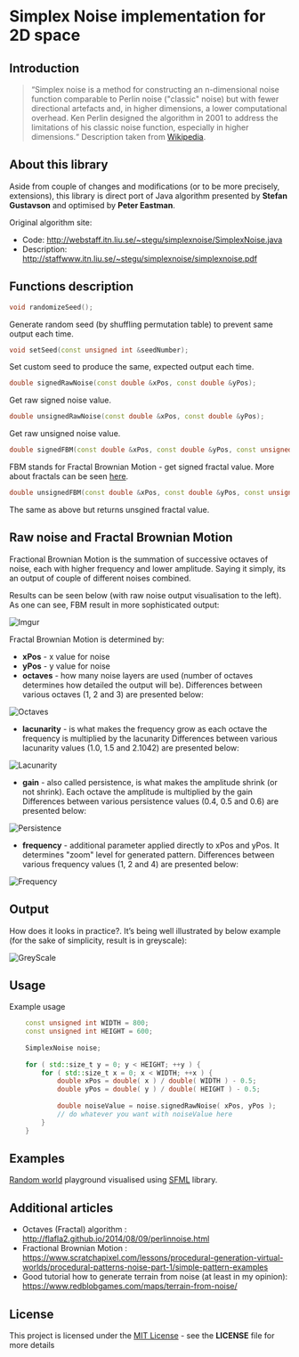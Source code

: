 # Simplex Noise implementation for 2D space
## Introduction
>“Simplex noise is a method for constructing an n-dimensional noise function comparable to Perlin noise ("classic" noise) but with fewer directional artefacts and, in higher dimensions, a lower computational overhead. Ken Perlin designed the algorithm in 2001 to address the limitations of his classic noise function, especially in higher dimensions.“ Description taken from [Wikipedia](https://en.wikipedia.org/wiki/Simplex_noise).

## About this library
Aside from couple of changes and modifications (or to be more precisely, extensions), this library is direct port of Java algorithm presented by **Stefan Gustavson** and optimised by **Peter Eastman**.

Original algorithm site:
- Code:	 http://webstaff.itn.liu.se/~stegu/simplexnoise/SimplexNoise.java
- Description:	http://staffwww.itn.liu.se/~stegu/simplexnoise/simplexnoise.pdf

## Functions description
```cpp
void randomizeSeed();
```
Generate random seed (by shuffling permutation table) to prevent same output each time.

```cpp
void setSeed(const unsigned int &seedNumber);
```
Set custom seed to produce the same, expected output each time.

```cpp
double signedRawNoise(const double &xPos, const double &yPos);
```
Get raw signed noise value.

```cpp
double unsignedRawNoise(const double &xPos, const double &yPos);
```
Get raw unsigned noise value.

```cpp
double signedFBM(const double &xPos, const double &yPos, const unsigned int &octaves, const double &lacunarity, const double &gain);
```
FBM stands for Fractal Brownian Motion - get signed fractal value.
More about fractals can be seen [here](https://www.scratchapixel.com/lessons/procedural-generation-virtual-worlds/procedural-patterns-noise-part-1/simple-pattern-examples).

```cpp
double unsignedFBM(const double &xPos, const double &yPos, const unsigned int &octaves, const double &lacunarity, const double &gain);
```
The same as above but returns unsgined fractal value.

## Raw noise and Fractal Brownian Motion
Fractional Brownian Motion is the summation of successive octaves of noise, each with higher frequency and lower amplitude.
Saying it simply, its an output of couple of different noises combined.

Results can be seen below (with raw noise output visualisation to the left). As one can see, FBM result in more sophisticated output:

![Imgur](https://i.imgur.com/G2Y1qdv.png)

Fractal Brownian Motion is determined by: 
* **xPos**       - x value for noise
* **yPos**       - y value for noise
* **octaves**    - how many noise layers are used (number of octaves determines how detailed the output will be).
Differences between various octaves (1, 2 and 3) are presented below:

![Octaves](http://i.imgur.com/LVkToA0.png)

* **lacunarity** - is what makes the frequency grow as each octave the frequency is multiplied by the lacunarity
Differences between various lacunarity values (1.0, 1.5 and 2.1042) are presented below:

![Lacunarity](https://i.imgur.com/Cw9P75z.png)

* **gain**       - also called persistence, is what makes the amplitude shrink (or not shrink). Each octave the amplitude is multiplied by the gain
Differences between various persistence values (0.4, 0.5 and 0.6) are presented below:

![Persistence](http://i.imgur.com/cS3XzoA.png)

* **frequency**  - additional parameter applied directly to xPos and yPos. It determines "zoom" level for generated pattern. 
Differences between various frequency values (1, 2 and 4) are presented below:

![Frequency](http://i.imgur.com/4PWOJUx.png)

## Output
How does it looks in practice?. It’s being well illustrated by below example (for the sake of simplicity, result is in greyscale):

![GreyScale](http://i.imgur.com/PrclqgJ.png)

## Usage 
Example usage
```cpp
    const unsigned int WIDTH = 800;
    const unsigned int HEIGHT = 600;
    
    SimplexNoise noise;
    
    for ( std::size_t y = 0; y < HEIGHT; ++y ) {
        for ( std::size_t x = 0; x < WIDTH; ++x ) {
            double xPos = double( x ) / double( WIDTH ) - 0.5;
            double yPos = double( y ) / double( HEIGHT ) - 0.5;
    
            double noiseValue = noise.signedRawNoise( xPos, yPos );
            // do whatever you want with noiseValue here
        }
    }
```

## Examples
[Random world](./examples/README.md) playground visualised using [SFML](https://www.sfml-dev.org/) library.

## Additional articles 
* Octaves (Fractal) algorithm   : http://flafla2.github.io/2014/08/09/perlinnoise.html
* Fractional Brownian Motion    : https://www.scratchapixel.com/lessons/procedural-generation-virtual-worlds/procedural-patterns-noise-part-1/simple-pattern-examples
* Good tutorial how to generate terrain from noise (at least in my opinion): https://www.redblobgames.com/maps/terrain-from-noise/

## License
This project is licensed under the [MIT License](https://opensource.org/licenses/MIT) - see the **LICENSE** file for more details